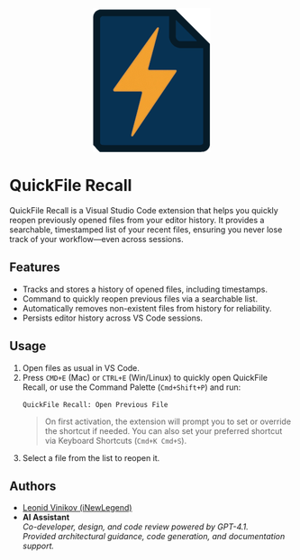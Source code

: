 <p align="center">
  <img src="assets/image.png" alt="QuickFile Recall" />
</p>

# QuickFile Recall

QuickFile Recall is a Visual Studio Code extension that helps you quickly reopen previously opened files from your editor history. It provides a searchable, timestamped list of your recent files, ensuring you never lose track of your workflow—even across sessions.

## Features

- Tracks and stores a history of opened files, including timestamps.
- Command to quickly reopen previous files via a searchable list.
- Automatically removes non-existent files from history for reliability.
- Persists editor history across VS Code sessions.

## Usage

1. Open files as usual in VS Code.
2. Press `CMD+E` (Mac) or `CTRL+E` (Win/Linux) to quickly open QuickFile Recall, or use the Command Palette (`Cmd+Shift+P`) and run:
   ```
   QuickFile Recall: Open Previous File
   ```
   > On first activation, the extension will prompt you to set or override the shortcut if needed. You can also set your preferred shortcut via Keyboard Shortcuts (`Cmd+K Cmd+S`).
3. Select a file from the list to reopen it.

## Authors

- [Leonid Vinikov (iNewLegend)](https://github.com/inewlegend)
- **AI Assistant**  
  _Co-developer, design, and code review powered by GPT-4.1.  
  Provided architectural guidance, code generation, and documentation support._
